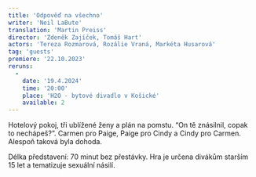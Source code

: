 ```yaml
---
title: 'Odpověď na všechno'
writer: 'Neil LaBute'
translation: 'Martin Preiss'
director: 'Zdeněk Zajíček, Tomáš Hart'
actors: 'Tereza Rozmarová, Rozálie Vraná, Markéta Husarová'
tag: 'guests'
premiere: '22.10.2023'
reruns:
  -  
    date: '19.4.2024'
    time: '20:00'
    place: 'H2O - bytové divadlo v Košické'
    available: 2
---
```

Hotelový pokoj, tři ublížené ženy a plán na pomstu. “On tě znásilnil, copak to nechápeš?”. Carmen pro Paige, Paige pro Cindy a Cindy pro Carmen. Alespoň taková byla dohoda.

Délka představení: 70 minut bez přestávky.
Hra je určena divákům starším 15 let a tematizuje sexuální násilí.
